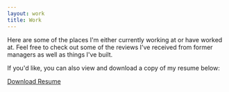 ```yaml
---
layout: work
title: Work
---
```

Here are some of the places I'm either currently working at or have worked at. Feel free to check out some of the reviews I've received from former managers as well as things I've built.

If you'd like, you can also view and download a copy of my resume below:
<div>
<a class="button" href="https://www.dropbox.com/s/1q5mzchk8r4ujfc/John%20Long%20Resume.pdf?dl=0"><i class="fas fa-file-alt"></i> Download Resume</a>
</div>

